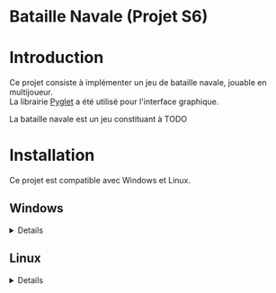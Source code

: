 # Bataille Navale (Projet S6)

# Introduction
Ce projet consiste à implémenter un jeu de bataille navale, jouable en multijoueur.  
La librairie [Pyglet](https://github.com/pyglet/pyglet) a été utilisé pour l'interface graphique.  

La bataille navale est un jeu constituant à TODO  

# Installation
Ce projet est compatible avec Windows et Linux.

## Windows

<details>

### Builds
- Télécharger un build windows dans les [releases du github](https://github.com/Faraphel/Projet_S6)
- Lancer le jeu avec `Bataille Navale.exe`

### Manuel
- Installer [Python 3.11](https://www.python.org/downloads/windows/) (ou ultérieur)
- Installer les dépendances avec `pip3.11 install -r requirements.txt`
- Lancer le jeu avec `python3.11 main.pyw`

</details>

## Linux

<details>

- Installer Python 3.11 avec les commandes `sudo apt update && sudo apt install python3.11`
- Installer les dépendances avec `pip3.11 install -r requirements.txt`
- Lancer le jeu avec `python3.11 main.pyw`

</details>
